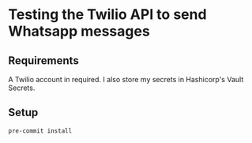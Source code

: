 # Testing the Twilio API to send Whatsapp messages

## Requirements

A Twilio account in required.
I also store my secrets in Hashicorp's Vault Secrets.

## Setup
`pre-commit install`
